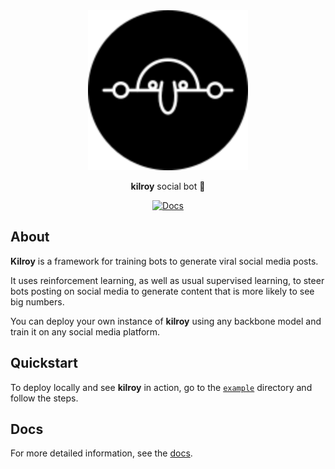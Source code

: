 <div align="center">

<img src="docs/docs/assets/logo-black.svg" width="256"/>

**kilroy** social bot 🤖

[![Docs](https://github.com/kilroybot/kilroy/actions/workflows/docs.yaml/badge.svg)](https://github.com/kilroybot/kilroy/actions/workflows/docs.yaml)

</div>

## About

**Kilroy** is a framework for training bots
to generate viral social media posts.

It uses reinforcement learning, as well as usual supervised learning,
to steer bots posting on social media to generate content
that is more likely to see big numbers.

You can deploy your own instance of **kilroy**
using any backbone model and train it on any social media platform.

## Quickstart

To deploy locally and see **kilroy** in action,
go to the [`example`](/example/) directory
and follow the steps.

## Docs

For more detailed information,
see the [docs](https://kilroybot.github.io/kilroy).
